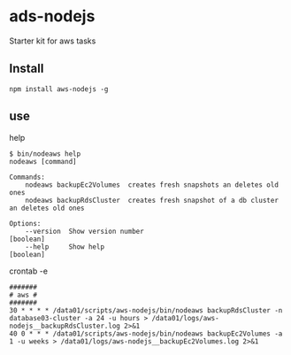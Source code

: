 # ads-nodejs
Starter kit for aws tasks

## Install

	npm install aws-nodejs -g


## use
help

	$ bin/nodeaws help
	nodeaws [command]

	Commands:
 		nodeaws backupEc2Volumes  creates fresh snapshots an deletes old ones
  		nodeaws backupRdsCluster  creates fresh snapshot of a db cluster an deletes old ones

	Options:
  		--version  Show version number                                       [boolean]
  		--help     Show help                                                 [boolean]
  			
crontab -e

	#######
	# aws #
	#######
	30 * * * * /data01/scripts/aws-nodejs/bin/nodeaws backupRdsCluster -n database03-cluster -a 24 -u hours > /data01/logs/aws-nodejs__backupRdsCluster.log 2>&1
	40 0 * * * /data01/scripts/aws-nodejs/bin/nodeaws backupEc2Volumes -a 1 -u weeks > /data01/logs/aws-nodejs__backupEc2Volumes.log 2>&1

